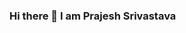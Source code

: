 ### Hi there 👋 I am Prajesh Srivastava

<!--
**Prajesh-Srivastava/Prajesh-srivastava** is a ✨ _special_ ✨ repository because its `README.md` (this file) appears on your GitHub profile.

Here are some ideas to get you started:

- 🔭 I’m currently working on SoftwareEngineering Projects and Machine Learning.
- 🌱 I’m currently learning software engineering
- 👯 I’m looking to collaborate on Building Knowledge as well as building startup😊
- 💬 Ask me about Python Development , Software Development , software Engineering , Machine Learning,Data Science,etc.
- 📫 How to reach me: prajeshsrivastava786@gmail.com
- 😄 Pronouns:He/him
- ⚡ Fun fact:Crazy about new Technologies
- 📖 Love to Read Books.
